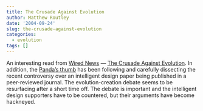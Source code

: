 ```yaml
---
title: The Crusade Against Evolution
author: Matthew Routley
date: '2004-09-24'
slug: the-crusade-against-evolution
categories:
  - evolution
tags: []
---
```


<p>An interesting read from <a href="http://www.wired.com/">Wired News</a> &#8212; <a href="http://www.wired.com/news/wiredmag/1,2167,65111,00.html">The Crusade Against Evolution</a>. In addition, the <a href="http://www.pandasthumb.org/">Panda&#8217;s thumb</a> has been following and carefully dissecting the recent controversy over an intelligent design paper being published in a peer-reviewed journal. The evolution-creation debate seems to be resurfacing after a short time off. The debate is important and the intelligent design supporters have to be countered, but their arguments have become hackneyed.</p>